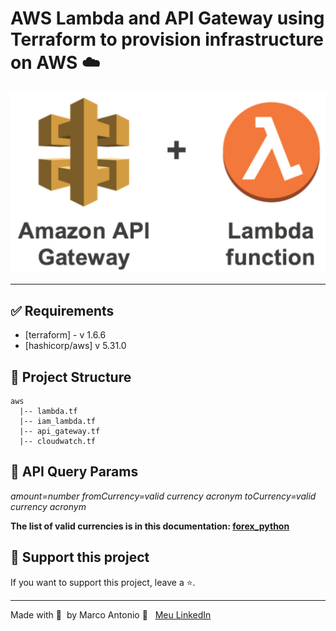# AWS Lambda and API Gateway using Terraform to provision infrastructure on AWS ☁️

<div align="center"><img width="600px"  src="https://github.com/mrk-qa/terraform-lambda-currency-conversion/blob/af98e45a31f56a3052e8972d8e5dfd5cfcaee6f6/assets/apigateway_lambda.png">
</div>

------

## ✅ Requirements

- [terraform] - v 1.6.6
- [hashicorp/aws] v 5.31.0

## 📑 Project Structure

```
aws
  |-- lambda.tf
  |-- iam_lambda.tf
  |-- api_gateway.tf
  |-- cloudwatch.tf
```

## 🎯 API Query Params

*amount=number*
*fromCurrency=valid currency acronym*
*toCurrency=valid currency acronym*

**The list of valid currencies is in this documentation: [forex_python](https://forex-python.readthedocs.io/en/latest/currencysource.html)**

## 🔮 Support this project  

If you want to support this project, leave a ⭐.  

---  

Made with 💙 &nbsp;by Marco Antonio 👋 &nbsp; [Meu LinkedIn](https://www.linkedin.com/in/mrk-silva/)  